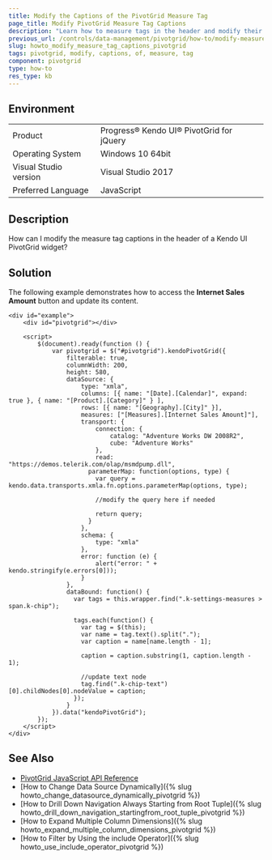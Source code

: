 ```yaml
---
title: Modify the Captions of the PivotGrid Measure Tag
page_title: Modify PivotGrid Measure Tag Captions
description: "Learn how to measure tags in the header and modify their captions in a Kendo UI PivotGrid widget."
previous_url: /controls/data-management/pivotgrid/how-to/modify-measure-tag-caption, /controls/data-management/pivotgrid/how-to/appearance/modify-measure-tag-caption
slug: howto_modify_measure_tag_captions_pivotgrid
tags: pivotgrid, modify, captions, of, measure, tag
component: pivotgrid
type: how-to
res_type: kb
---
```


## Environment

<table>
 <tr>
  <td>Product</td>
  <td>Progress® Kendo UI® PivotGrid for jQuery</td>
 </tr>
 <tr>
  <td>Operating System</td>
  <td>Windows 10 64bit</td>
 </tr>
 <tr>
  <td>Visual Studio version</td>
  <td>Visual Studio 2017</td>
 </tr>
 <tr>
  <td>Preferred Language</td>
  <td>JavaScript</td>
 </tr>
</table>

## Description

How can I modify the measure tag captions in the header of a Kendo UI PivotGrid widget?

## Solution

The following example demonstrates how to access the **Internet Sales Amount** button and update its content.

```dojo
<div id="example">
    <div id="pivotgrid"></div>

    <script>
        $(document).ready(function () {
            var pivotgrid = $("#pivotgrid").kendoPivotGrid({
                filterable: true,
                columnWidth: 200,
                height: 580,
                dataSource: {
                    type: "xmla",
                    columns: [{ name: "[Date].[Calendar]", expand: true }, { name: "[Product].[Category]" } ],
                    rows: [{ name: "[Geography].[City]" }],
                    measures: ["[Measures].[Internet Sales Amount]"],
                    transport: {
                        connection: {
                            catalog: "Adventure Works DW 2008R2",
                            cube: "Adventure Works"
                        },
                        read: "https://demos.telerik.com/olap/msmdpump.dll",
                      parameterMap: function(options, type) {
                        var query = kendo.data.transports.xmla.fn.options.parameterMap(options, type);

                        //modify the query here if needed

                        return query;
                      }
                    },
                    schema: {
                        type: "xmla"
                    },
                    error: function (e) {
                        alert("error: " + kendo.stringify(e.errors[0]));
                    }
                },
                dataBound: function() {
                  var tags = this.wrapper.find(".k-settings-measures > span.k-chip");
                  
                  tags.each(function() {
                    var tag = $(this);
                    var name = tag.text().split(".");
                    var caption = name[name.length - 1];

                    caption = caption.substring(1, caption.length - 1);
                    
                    //update text node
                    tag.find(".k-chip-text")[0].childNodes[0].nodeValue = caption;
                  });
                }
            }).data("kendoPivotGrid");
        });
    </script>
</div>
```

## See Also

* [PivotGrid JavaScript API Reference](/api/javascript/ui/pivotgrid)
* [How to Change Data Source Dynamically]({% slug howto_change_datasource_dynamically_pivotgrid %})
* [How to Drill Down Navigation Always Starting from Root Tuple]({% slug howto_drill_down_navigation_startingfrom_root_tuple_pivotgrid %})
* [How to Expand Multiple Column Dimensions]({% slug howto_expand_multiple_column_dimensions_pivotgrid %})
* [How to Filter by Using the include Operator]({% slug howto_use_include_operator_pivotgrid %})
